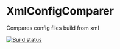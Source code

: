 # XmlConfigComparer
Compares config files build from xml

[![Build status](https://ci.appveyor.com/api/projects/status/9a450q4spr5niv24?svg=true)](https://ci.appveyor.com/project/JivyGroup/xmlconfigcomparer)
